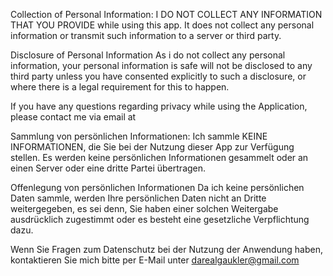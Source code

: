 Collection of Personal Information:
I DO NOT COLLECT ANY INFORMATION THAT YOU PROVIDE while using this app.
It does not collect any personal information or transmit such information to a server or third party.

Disclosure of Personal Information
As i do not collect any personal information, your personal information is safe will not be disclosed to any third party unless you have consented explicitly to such a disclosure, or where there is a legal requirement for this to happen.

If you have any questions regarding privacy while using the Application, please contact me via email at

Sammlung von persönlichen Informationen:
Ich sammle KEINE INFORMATIONEN, die Sie bei der Nutzung dieser App zur Verfügung stellen.
Es werden keine persönlichen Informationen gesammelt oder an einen Server oder eine dritte Partei übertragen.

Offenlegung von persönlichen Informationen
Da ich keine persönlichen Daten sammle, werden Ihre persönlichen Daten nicht an Dritte weitergegeben, es sei denn, Sie haben einer solchen Weitergabe ausdrücklich zugestimmt oder es besteht eine gesetzliche Verpflichtung dazu.

Wenn Sie Fragen zum Datenschutz bei der Nutzung der Anwendung haben, kontaktieren Sie mich bitte per E-Mail unter darealgaukler@gmail.com
